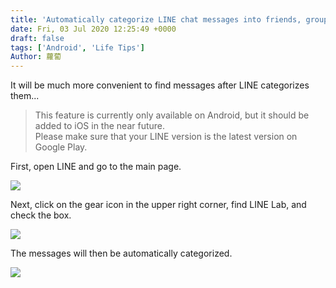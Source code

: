 ```yaml
---
title: 'Automatically categorize LINE chat messages into friends, groups, and official accounts'
date: Fri, 03 Jul 2020 12:25:49 +0000
draft: false
tags: ['Android', 'Life Tips']
Author: 蘿蔔
---
```


It will be much more convenient to find messages after LINE categorizes them...

> This feature is currently only available on Android, but it should be added to iOS in the near future.  
> Please make sure that your LINE version is the latest version on Google Play.

First, open LINE and go to the main page.

![](https://static-a1.steveyi.net/media/blog/2020070312124374.jpg)

Next, click on the gear icon in the upper right corner, find LINE Lab, and check the box.

![](https://static-a1.steveyi.net/media/blog/2020070312153360.jpg)

The messages will then be automatically categorized.

![](https://static-a1.steveyi.net/media/blog/2020070312202078.gif)